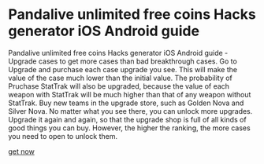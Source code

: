 # Pandalive unlimited free coins Hacks generator iOS Android guide

Pandalive unlimited free coins Hacks generator iOS Android guide - Upgrade cases to get more cases than bad breakthrough cases. Go to Upgrade and purchase each case upgrade you see. This will make the value of the case much lower than the initial value. The probability of Pruchase StatTrak will also be upgraded, because the value of each weapon with StatTrak will be much higher than that of any weapon without StatTrak. Buy new teams in the upgrade store, such as Golden Nova and Silver Nova. No matter what you see there, you can unlock more upgrades. Upgrade it again and again, so that the upgrade shop is full of all kinds of good things you can buy. However, the higher the ranking, the more cases you need to open to unlock them.

[get now](https://apptune.xyz/pandalive/)
